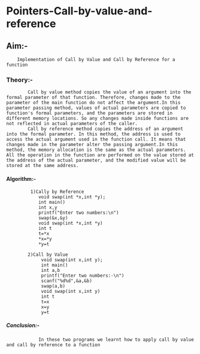 # Pointers-Call-by-value-and-reference
## Aim:-
        Implementation of Call by Value and Call by Reference for a function
### Theory:-
            Call by value method copies the value of an argument into the formal parameter of that function. Therefore, changes made to the parameter of the main function do not affect the argument.In this parameter passing method, values of actual parameters are copied to function's formal parameters, and the parameters are stored in different memory locations. So any changes made inside functions are not reflected in actual parameters of the caller.
            Call by reference method copies the address of an argument into the formal parameter. In this method, the address is used to access the actual argument used in the function call. It means that changes made in the parameter alter the passing argument.In this method, the memory allocation is the same as the actual parameters. All the operation in the function are performed on the value stored at the address of the actual parameter, and the modified value will be stored at the same address.
#### Algorithm:-
             1)Cally by Reference
                void swap(int *x,int *y);
                int main()
                int x,y
                printf("Enter two numbers:\n")
                swap(&x,&y)
                void swap(int *x,int *y)
                int t
                t=*x
                *x=*y
                *y=t
                
            2)Call by Value
                 void swap(int x,int y);
                 int main()
                 int a,b
                 printf("Enter two numbers:-\n")
                 scanf("%d%d",&a,&b)
                 swap(a,b)
                 void swap(int x,int y)
                 int t
                 t=x
                 x=y
                 y=t             
##### Conclusion:-
                In these two programs we learnt how to apply call by value and call by reference to a function
            
